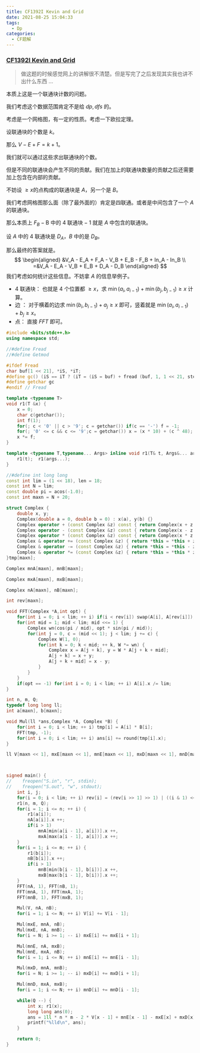 ```yaml
---
title: CF1392I Kevin and Grid
date: 2021-08-25 15:04:33
tags:
  - Dp
categories:
  - CF题解
---
```


### [CF1392I Kevin and Grid](https://www.luogu.com.cn/problem/CF1392I)
> 做这题的时候感觉网上的讲解很不清楚。但是写完了之后发现其实我也讲不出什么东西 $\dots$

本质上这是一个联通块计数的问题。

我们考虑这个数据范围肯定不是给 $dp, dfs$ 的。

考虑是一个网格图，有一定的性质。考虑一下欧拉定理。

设联通块的个数是 $k$。

那么 $V - E + F  = k + 1$。

我们就可以通过这些求出联通块的个数。

但是不同的联通块会产生不同的贡献。我们在加上的联通块数量的贡献之后还需要加上包含在内部的贡献。

不妨设 $\ge x​$ 的点构成的联通块是 $A​$，另一个是 $B​$。

我们考虑网格图那么面（除了最外面的）肯定是四联通。或者是中间包含了一个 $A$ 的联通块。

那么本质上 $F_B - \text{B 中的 4 联通块} - 1$ 就是 $A$ 中包含的联通块。

设 $A$ 中的 $4$ 联通块是 $D_A$，$B$ 中的是 $D_B$。

那么最终的答案就是。
$$
\begin{aligned}
&V_A - E_A + F_A - V_B + E_B - F_B + In_A - In_B \\
=&V_A - E_A - V_B + E_B + D_A - D_B
\end{aligned}
$$
我们考虑如何统计这些信息。不妨拿 $A$ 的信息举例子。

- $4$ 联通块： 也就是 $4$ 个位置都 $\ge x$，求 $\min(a_i, a_{i - 1}) + \min(b_j, b_{j - 1}) \ge x$ 计算。
- 边 ： 对于横着的边求 $\min(b_i, b_{i - 1}) + a_j \ge x$ 即可，竖着就是 $\min(a_i, a_{i - 1}) + b_j \ge x$。
- 点： 直接 $FFT$ 即可。 

```cpp
#include <bits/stdc++.h>
using namespace std;

//#define Fread
//#define Getmod

#ifdef Fread
char buf[1 << 21], *iS, *iT;
#define gc() (iS == iT ? (iT = (iS = buf) + fread (buf, 1, 1 << 21, stdin), (iS == iT ? EOF : *iS ++)) : *iS ++)
#define getchar gc
#endif // Fread

template <typename T>
void r1(T &x) {
	x = 0;
	char c(getchar());
	int f(1);
	for(; c < '0' || c > '9'; c = getchar()) if(c == '-') f = -1;
	for(; '0' <= c && c <= '9';c = getchar()) x = (x * 10) + (c ^ 48);
	x *= f;
}

template <typename T,typename... Args> inline void r1(T& t, Args&... args) {
    r1(t);  r1(args...);
}

//#define int long long
const int lim = (1 << 18), len = 18;
const int N = lim;
const double pi = acos(-1.0);
const int maxn = N + 20;

struct Complex {
    double x, y;
    Complex(double a = 0, double b = 0) : x(a), y(b) {}
    Complex operator + (const Complex &z) const { return Complex(x + z.x, y + z.y); }
    Complex operator - (const Complex &z) const { return Complex(x - z.x, y - z.y); }
    Complex operator * (const Complex &z) const { return Complex(x * z.x - y * z.y, x * z.y + y * z.x); }
    Complex & operator += (const Complex &z) { return *this = *this + z, *this; }
    Complex & operator -= (const Complex &z) { return *this = *this - z, *this; }
    Complex & operator *= (const Complex &z) { return *this = *this * z, *this; }
}tmp[maxn];

Complex mnA[maxn], mnB[maxn];

Complex mxA[maxn], mxB[maxn];

Complex nA[maxn], nB[maxn];

int rev[maxn];

void FFT(Complex *A,int opt) {
    for(int i = 0; i < lim; ++ i) if(i < rev[i]) swap(A[i], A[rev[i]]);
    for(int mid = 1; mid < lim; mid <<= 1) {
        Complex wn(cos(pi / mid), opt * sin(pi / mid));
        for(int j = 0, c = (mid << 1); j < lim; j += c) {
            Complex W(1, 0);
            for(int k = 0; k < mid; ++ k, W *= wn) {
                Complex x = A[j + k], y = W * A[j + k + mid];
                A[j + k] = x + y;
                A[j + k + mid] = x - y;
            }
        }
    }
    if(opt == -1) for(int i = 0; i < lim; ++ i) A[i].x /= lim;
}

int n, m, Q;
typedef long long ll;
int a[maxn], b[maxn];

void Mul(ll *ans,Complex *A, Complex *B) {
    for(int i = 0; i < lim; ++ i) tmp[i] = A[i] * B[i];
    FFT(tmp, -1);
    for(int i = 0; i < lim; ++ i) ans[i] += round(tmp[i].x);
}

ll V[maxn << 1], mxE[maxn << 1], mnE[maxn << 1], mxD[maxn << 1], mnD[maxn << 1];



signed main() {
//    freopen("S.in", "r", stdin);
//    freopen("S.out", "w", stdout);
    int i, j;
    for(i = 0; i < lim; ++ i) rev[i] = (rev[i >> 1] >> 1) | ((i & 1) << (len - 1));
    r1(n, m, Q);
    for(i = 1; i <= n; ++ i) {
        r1(a[i]);
        nA[a[i]].x ++;
        if(i > 1)
            mnA[min(a[i - 1], a[i])].x ++,
            mxA[max(a[i - 1], a[i])].x ++;
    }
    for(i = 1; i <= m; ++ i) {
        r1(b[i]);
        nB[b[i]].x ++;
        if(i > 1)
            mnB[min(b[i - 1], b[i])].x ++,
            mxB[max(b[i - 1], b[i])].x ++;
    }
    FFT(nA, 1), FFT(nB, 1);
    FFT(mnA, 1), FFT(mxA, 1);
    FFT(mnB, 1), FFT(mxB, 1);

    Mul(V, nA, nB);
    for(i = 1; i <= N; ++ i) V[i] += V[i - 1];

    Mul(mxE, mnA, nB);
    Mul(mxE, nA, mnB);
    for(i = N; i >= 1; -- i) mxE[i] += mxE[i + 1];

    Mul(mnE, nA, mxB);
    Mul(mnE, mxA, nB);
    for(i = 1; i <= N; ++ i) mnE[i] += mnE[i - 1];

    Mul(mxD, mnA, mnB);
    for(i = N; i >= 1; -- i) mxD[i] += mxD[i + 1];

    Mul(mnD, mxA, mxB);
    for(i = 1; i <= N; ++ i) mnD[i] += mnD[i - 1];

    while(Q --) {
        int x; r1(x);
        long long ans(0);
        ans = 1ll * n * m - 2 * V[x - 1] + mnE[x - 1] - mxE[x] + mxD[x] - mnD[x - 1];
        printf("%lld\n", ans);
    }

	return 0;
}

```




